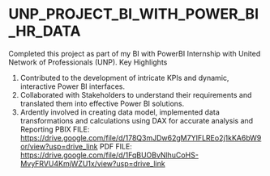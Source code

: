 # UNP_PROJECT_BI_WITH_POWER_BI_HR_DATA
Completed this project as part of my BI with PowerBI Internship with United Network of Professionals (UNP).
Key Highlights 
 1. Contributed to the development of intricate KPIs and dynamic, interactive Power BI interfaces.
 2. Collaborated with Stakeholders to understand their requirements and translated them into effective Power BI solutions.
 3. Ardently involved in creating data model, implemented data transformations and calculations using DAX for accurate analysis and Reporting
PBIX FILE: https://drive.google.com/file/d/178Q3mJDw62gM7YIFLREo2j1kKA6bW9or/view?usp=drive_link
PDF FILE: https://drive.google.com/file/d/1FqBUOBvNlhuCoHS-MvyFRVU4KmjWZU1x/view?usp=drive_link
